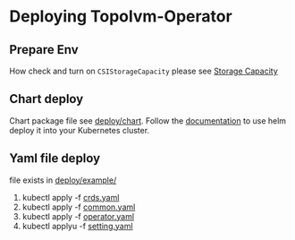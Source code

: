 Deploying Topolvm-Operator
=============

Prepare Env
----------
How check and turn on `CSIStorageCapacity` please see [Storage Capacity](https://kubernetes.io/docs/concepts/storage/storage-capacity/)

Chart deploy
-----------
Chart package file see [deploy/chart](../deploy/chart). Follow the [documentation](https://helm.sh/docs/intro/using_helm/) to use helm deploy it into your Kubernetes cluster.


Yaml file deploy
------------
file exists in [deploy/example/](../deploy/example)
1. kubectl apply -f [crds.yaml](../deploy/example/crds.yaml)
2. kubectl apply -f [common.yaml](../deploy/example/common.yaml)
3. kubectl apply -f [operator.yaml](../deploy/example/operator.yaml)
4. kubectl applyu -f [setting.yaml](../deploy/example/setting.yaml)



